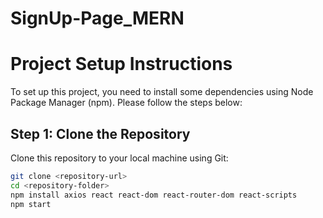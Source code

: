 # SignUp-Page_MERN
# Project Setup Instructions

To set up this project, you need to install some dependencies using Node Package Manager (npm). Please follow the steps below:

## Step 1: Clone the Repository

Clone this repository to your local machine using Git:

```bash
git clone <repository-url>
cd <repository-folder>
npm install axios react react-dom react-router-dom react-scripts
npm start
